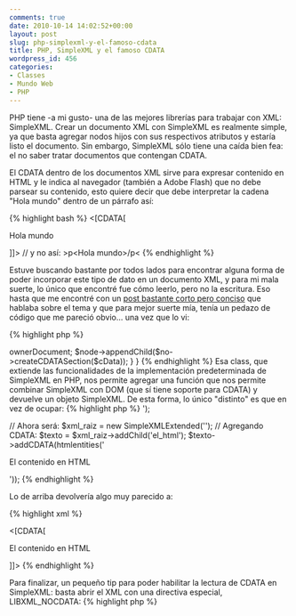 ```yaml
---
comments: true
date: 2010-10-14 14:02:52+00:00
layout: post
slug: php-simplexml-y-el-famoso-cdata
title: PHP, SimpleXML y el famoso CDATA
wordpress_id: 456
categories:
- Classes
- Mundo Web
- PHP
---
```


PHP tiene -a mi gusto- una de las mejores librerías para trabajar  con XML: SimpleXML. Crear un documento XML con SimpleXML es realmente  simple, ya que basta agregar nodos hijos con sus respectivos atributos y  estaría listo el documento. Sin embargo, SimpleXML sólo tiene una caída  bien fea: el no saber tratar documentos que contengan CDATA.

El CDATA dentro de los documentos XML sirve para expresar contenido  en HTML y le indica al navegador (también a Adobe Flash) que no debe  parsear su contenido, esto quiere decir que debe interpretar la cadena  "Hola mundo" dentro de un párrafo así:

{% highlight bash %}
<texto><[CDATA[<p>Hola mundo</p>]]></texto>
// y no así:
<texto>&gt;p&lt;Hola mundo&gt;/p&lt;</texto>
{% endhighlight %}

<!-- more -->

Estuve buscando bastante por todos lados para encontrar alguna forma  de poder incorporar este tipo de dato en un documento XML, y para mi  mala suerte, lo único que encontré fue cómo leerlo, pero no la  escritura.
Eso hasta que me encontré con un [post bastante corto pero conciso](http://coffeerings.posterous.com/php-simplexml-and-cdata) que hablaba sobre el tema y que para mejor suerte mía, tenía un pedazo de código que me pareció obvio... una vez que lo vi:

{% highlight php %}
<?php
class SimpleXMLExtended extends SimpleXMLElement {
  public function addCDATA($cData) {
    $node = dom_import_simplexml($this);
    $no = $node->ownerDocument;
    $node->appendChild($no->createCDATASection($cData));
  }
}
{% endhighlight %}

Esa class, que extiende las funcionalidades de la implementación  predeterminada de SimpleXML en PHP, nos permite agregar una función que  nos permite combinar SimpleXML con DOM (que sí tiene soporte para CDATA)  y devuelve un objeto SimpleXML.

De esta forma, lo único "distinto" es que en vez de ocupar:

{% highlight php %}
<?php
$xml_raiz = simplexml_load_string('<?xml version="1.0" encoding="UTF-8"?><categorias/>');
// Ahora será:
$xml_raiz = new SimpleXMLExtended('<?xml version="1.0" encoding="UTF-8"?><categorias/>');
// Agregando CDATA:
$texto = $xml_raiz->addChild('el_html');
$texto->addCDATA(htmlentities('<p>El contenido en HTML</p>'));
{% endhighlight %}

Lo de arriba devolvería algo muy parecido a:

{% highlight xml %}
<?xml version="1.0" encoding="UTF-8"?>
  <categorias>
    <el_html><[CDATA[<p>El contenido en HTML</p>]]></el_html>
  </categorias>
{% endhighlight %}

Para finalizar, un pequeño tip para poder habilitar la lectura de  CDATA en SimpleXML: basta abrir el XML con una directiva especial,  LIBXML_NOCDATA:
{% highlight php %}
<?php

$lol = simplexml_load_file('el_archivo.xml', NULL, LIBXML_NOCDATA);
{% endhighlight %}

Fuente: [coffeering's posterous](http://coffeerings.posterous.com/php-simplexml-and-cdata)
